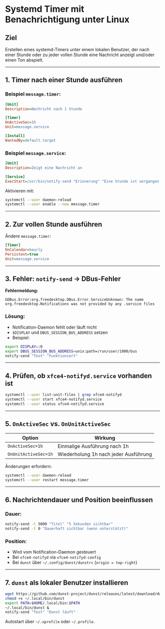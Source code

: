 # Systemd Timer mit Benachrichtigung unter Linux

## Ziel
Erstellen eines systemd-Timers unter einem lokalen Benutzer, der nach einer Stunde oder zu jeder vollen Stunde eine Nachricht anzeigt und/oder einen Ton abspielt.

---

## 1. Timer nach einer Stunde ausführen

### Beispiel `message.timer`:
```ini
[Unit]
Description=Nachricht nach 1 Stunde

[Timer]
OnActiveSec=1h
Unit=message.service

[Install]
WantedBy=default.target
```

### Beispiel `message.service`:
```ini
[Unit]
Description=Zeigt eine Nachricht an

[Service]
ExecStart=/usr/bin/notify-send "Erinnerung" "Eine Stunde ist vergangen."
```

Aktivieren mit:
```sh
systemctl --user daemon-reload
systemctl --user enable --now message.timer
```

---

## 2. Zur vollen Stunde ausführen

Ändere `message.timer`:
```ini
[Timer]
OnCalendar=hourly
Persistent=true
Unit=message.service
```

---

## 3. Fehler: `notify-send` → DBus-Fehler

**Fehlermeldung:**
```
GDBus.Error:org.freedesktop.DBus.Error.ServiceUnknown: The name org.freedesktop.Notifications was not provided by any .service files
```

### Lösung:
- Notification-Daemon fehlt oder läuft nicht
- `$DISPLAY` und `DBUS_SESSION_BUS_ADDRESS` setzen
- Beispiel:
```sh
export DISPLAY=:0
export DBUS_SESSION_BUS_ADDRESS=unix:path=/run/user/1000/bus
notify-send "Test" "Funktioniert"
```

---

## 4. Prüfen, ob `xfce4-notifyd.service` vorhanden ist

```sh
systemctl --user list-unit-files | grep xfce4-notifyd
systemctl --user start xfce4-notifyd.service
systemctl --user status xfce4-notifyd.service
```

---

## 5. `OnActiveSec` vs. `OnUnitActiveSec`

| Option | Wirkung |
|--------|---------|
| `OnActiveSec=1h` | Einmalige Ausführung nach 1h |
| `OnUnitActiveSec=1h` | Wiederholung 1h nach jeder Ausführung |

Änderungen erfordern:
```sh
systemctl --user daemon-reload
systemctl --user restart message.timer
```

---

## 6. Nachrichtendauer und Position beeinflussen

### Dauer:
```sh
notify-send -t 5000 "Titel" "5 Sekunden sichtbar"
notify-send -t 0 "Dauerhaft sichtbar (wenn unterstützt)"
```

### Position:
- Wird vom Notification-Daemon gesteuert
- Bei `xfce4-notifyd` via `xfce4-notifyd-config`
- Bei `dunst` über `~/.config/dunst/dunstrc` (`origin = top-right`)

---

## 7. `dunst` als lokaler Benutzer installieren

```sh
wget https://github.com/dunst-project/dunst/releases/latest/download/dunst -O ~/.local/bin/dunst
chmod +x ~/.local/bin/dunst
export PATH=$HOME/.local/bin:$PATH
~/.local/bin/dunst &
notify-send "Test" "Dunst läuft"
```

Autostart über `~/.xprofile` oder `~/.profile`.



